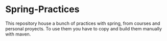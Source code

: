 # Spring-Practices
This repository house a bunch of practices with spring, from courses and personal proyects. To use them you have to copy and build them manually with maven.
